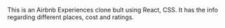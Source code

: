 This is an Airbnb Experiences clone bult using React, CSS. It has the info regarding different places, cost and ratings.

